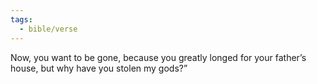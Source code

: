 ```yaml
---
tags:
  - bible/verse
---
```

Now, you want to be gone, because you greatly longed for your father’s house, but why have you stolen my gods?”